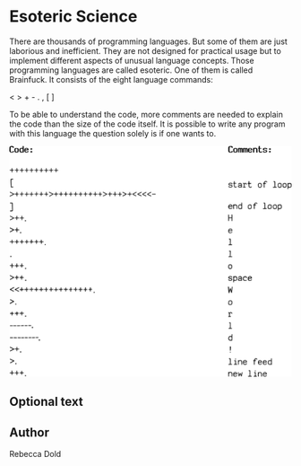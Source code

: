 <!-- BEGIN TITLE -->
# Esoteric Science
<!-- END TITLE -->

<!-- BEGIN BODY -->
There are thousands of programming languages. But some of them are just laborious and inefficient. They are not designed for practical usage but to implement different aspects of unusual language concepts. Those programming languages are called esoteric. One of them is called Brainfuck. It consists of the eight language commands:

<  > + -  . , [ ]

To be able to understand the code, more comments are needed to explain the code than the size of the code itself.
It is possible to write any program with this language the question solely is if one wants to.
<!-- END BODY -->


![Image title](../images/image-116-esoteric-programming-languages.svg)


## Optional text
<!-- BEGIN OPTIONAL -->
<!-- END OPTIONAL -->



## Author
<!-- BEGIN AUTHOR -->
Rebecca Dold
<!-- END AUTHOR -->
